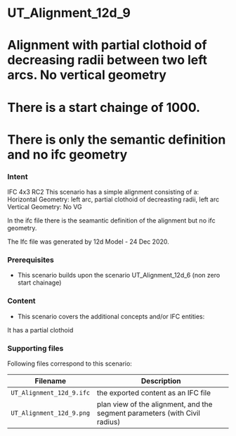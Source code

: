 
# UT_Alignment_12d_9
# Alignment with partial clothoid of decreasing radii between two left arcs. No vertical geometry
# There is a start chainge of 1000.
# There is only the semantic definition and no ifc geometry 

### Intent

IFC 4x3 RC2
This scenario has a simple alignment consisting of a:
 Horizontal Geometry: left arc, partial clothoid of decreasting radii, left arc
 Vertical Geometry:   No VG

In the ifc file there is the seamantic definition of the alignment but no ifc geometry.

The Ifc file was generated by 12d Model - 24 Dec 2020. 


### Prerequisites

- This scenario builds upon the scenario UT_Alignment_12d_6 (non zero start chainage)

### Content

- This scenario covers the additional concepts and/or IFC entities:

It has a partial clothoid

### Supporting files

Following files correspond to this scenario:

| Filename                           | Description                                                               |
|------------------------------------|---------------------------------------------------------------------------|
| `UT_Alignment_12d_9.ifc`           | the exported content as an IFC file                                       |
| `UT_Alignment_12d_9.png`           | plan view of the alignment, and the segment parameters (with Civil radius)|


